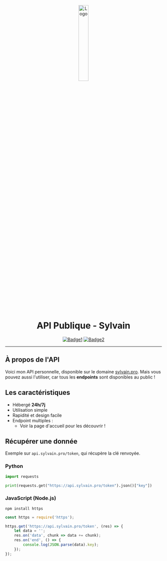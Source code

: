 <div align="center">
  <a href="https://api.sylvain.pro"><img src="https://github.com/20syldev/api/blob/main/src/api.png" alt="Logo" width="25%" height="auto"></a>

# API Publique - Sylvain
  [![Badge1](https://img.shields.io/badge/Version%20:-v1.1.3-ee6464?labelColor=23272A)](https://api.sylvain.pro)
  [![Badge2](https://img.shields.io/badge/Statut%20:-En%20ligne-42b85f?labelColor=23272A)](https://api.sylvain.pro)
</div>

---

## À propos de l'API
Voici mon API personnelle, disponible sur le domaine [sylvain.pro](https://api.sylvain.pro). 
Mais vous pouvez aussi l'utiliser, car tous les **endpoints** sont disponibles au public !

## Les caractéristiques
- Hébergé **24h/7j**
- Utilisation simple
- Rapidité et design facile
- Endpoint multiples :
  - Voir la page d'accueil pour les découvrir !

## Récupérer une donnée
Exemple sur `api.sylvain.pro/token`, qui récupère la clé renvoyée.
### Python
```py
import requests

print(requests.get("https://api.sylvain.pro/token").json()["key"])
```

### JavaScript (Node.js)
```
npm install https
```
```js
const https = require('https');

https.get('https://api.sylvain.pro/token', (res) => {
    let data = '';
    res.on('data', chunk => data += chunk);
    res.on('end', () => {
        console.log(JSON.parse(data).key);
    });
});
```